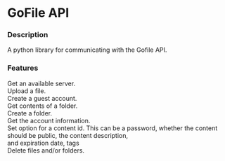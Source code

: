 # GoFile API
### Description
A python library for communicating with the Gofile API.

### Features
Get an available server. <br>
Upload a file. <br>
Create a guest account. <br>
Get contents of a folder. <br>
Create a folder. <br>
Get the account information. <br>
Set option for a content id. This can be a password, whether the content should be public, the content description, <br> and expiration date, tags <br>
Delete files and/or folders.
